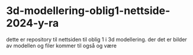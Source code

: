 # 3d-modellering-oblig1-nettside-2024-y-ra
 dette er repository til nettsiden til oblig 1 i 3d modellering. der det er bilder av modellen  og filer kommer til også og være
